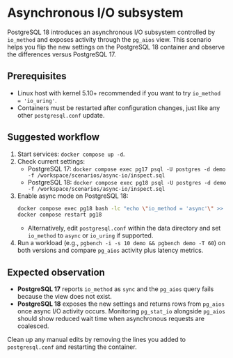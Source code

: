 # Asynchronous I/O subsystem

PostgreSQL 18 introduces an asynchronous I/O subsystem controlled by `io_method` and exposes activity through the `pg_aios` view. This scenario helps you flip the new settings on the PostgreSQL 18 container and observe the differences versus PostgreSQL 17.

## Prerequisites
- Linux host with kernel 5.10+ recommended if you want to try `io_method = 'io_uring'`.
- Containers must be restarted after configuration changes, just like any other `postgresql.conf` update.

## Suggested workflow
1. Start services: `docker compose up -d`.
2. Check current settings:
   - PostgreSQL 17: `docker compose exec pg17 psql -U postgres -d demo -f /workspace/scenarios/async-io/inspect.sql`
   - PostgreSQL 18: `docker compose exec pg18 psql -U postgres -d demo -f /workspace/scenarios/async-io/inspect.sql`
3. Enable async mode on PostgreSQL 18:
   ```bash
   docker compose exec pg18 bash -lc "echo \"io_method = 'async'\" >> /var/lib/postgresql/data/postgresql.conf"
   docker compose restart pg18
   ```
   - Alternatively, edit `postgresql.conf` within the data directory and set `io_method` to `async` or `io_uring` if supported.
4. Run a workload (e.g., `pgbench -i -s 10 demo && pgbench demo -T 60`) on both versions and compare `pg_aios` activity plus latency metrics.

## Expected observation
- **PostgreSQL 17** reports `io_method` as `sync` and the `pg_aios` query fails because the view does not exist.
- **PostgreSQL 18** exposes the new settings and returns rows from `pg_aios` once async I/O activity occurs. Monitoring `pg_stat_io` alongside `pg_aios` should show reduced wait time when asynchronous requests are coalesced.

Clean up any manual edits by removing the lines you added to `postgresql.conf` and restarting the container.
